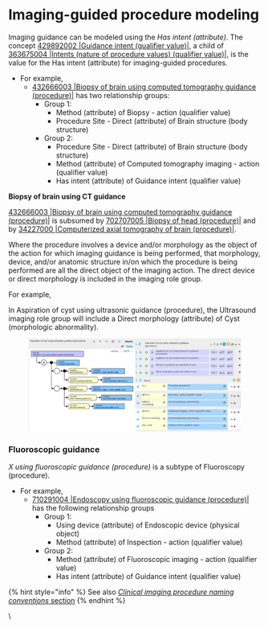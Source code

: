 # Imaging-guided procedure modeling

Imaging guidance can be modeled using the _Has intent (attribute)_. The concept [429892002 |Guidance intent (qualifier value)|](http://snomed.info/id/429892002), a child of [363675004 |Intents (nature of procedure values) (qualifier value)|](http://snomed.info/id/363675004), is the value for the Has intent (attribute) for imaging-guided procedures.&#x20;

* For example,&#x20;
  * [432666003 |Biopsy of brain using computed tomography guidance (procedure)|](http://snomed.info/id/432666003) has two relationship groups:
    * Group 1:&#x20;
      * Method (attribute) of Biopsy - action (qualifier value)
      * Procedure Site - Direct (attribute) of Brain structure (body structure)
    * Group 2:
      * Procedure Site - Direct (attribute) of Brain structure (body structure)
      * Method (attribute) of Computed tomography imaging - action (qualifier value)
      * Has intent (attribute) of Guidance intent (qualifier value)

**Biopsy of brain using CT guidance**

[432666003 |Biopsy of brain using computed tomography guidance (procedure)|](http://snomed.info/id/432666003) is subsumed by [702707005 |Biopsy of head (procedure)|](http://snomed.info/id/702707005) and by [34227000 |Computerized axial tomography of brain (procedure)|](http://snomed.info/id/34227000).

Where the procedure involves a device and/or morphology as the object of the action for which imaging guidance is being performed, that morphology, device, and/or anatomic structure in/on which the procedure is being performed are all the direct object of the imaging action.  The direct device or direct morphology is included in the imaging role group.

For example,

In Aspiration of cyst using ultrasonic guidance (procedure), the Ultrasound imaging role group will include a Direct morphology (attribute) of Cyst (morphologic abnormality). &#x20;

<figure><img src="../../../../../.gitbook/assets/image (13).png" alt=""><figcaption></figcaption></figure>

### Fluoroscopic guidance <a href="#fluoroscopic-guidance" id="fluoroscopic-guidance"></a>

_X_ _using fluoroscopic guidance (procedure)_ is a subtype of Fluoroscopy (procedure).

* For example, &#x20;
  * &#x20;[ 710291004 |Endoscopy using fluoroscopic guidance (procedure)|](http://snomed.info/id/710291004) has the following relationship groups
    * Group 1:
      * Using device (attribute) of Endoscopic device (physical object)
      * Method (attribute) of Inspection - action (qualifier value)
    * Group 2:
      * Method (attribute) of Fluoroscopic imaging - action (qualifier value)
      * Has intent (attribute) of Guidance intent (qualifier value)

{% hint style="info" %}
See also [_Clinical imaging procedure naming conventions_ section](../index-1/index/)
{% endhint %}

\
